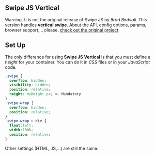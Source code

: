 ## Swipe JS Vertical

Warning. It is not the original release of Swipe JS by *Brad Birdsall*. This version handles **vertical swipe**.
About the API, config options, params, browser support,... please, [check out the original project](https://github.com/bradbirdsall/Swipe).


## Set Up

The only difference for using **Swipe JS Vertical** is that you must define a *height* for your container. You can do it in *CSS* files or in your *JavaScript* code.

 ``` css
 .swipe {
   overflow: hidden;
   visibility: hidden;
   position: relative;
   height: myHeight px; <- Mandatory
 }
 .swipe-wrap {
   overflow: hidden;
   position: relative;
 }
 .swipe-wrap > div {
   float:left;
   width:100%;
   position: relative;
 }
 ```


Other settings (HTML, JS,...) are still the same.
